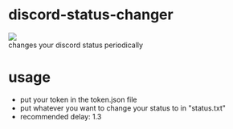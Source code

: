 # discord-status-changer
![](https://i.gyazo.com/ee0258045096bf949be117dbbdfd75be.gif) </br>
changes your discord status periodically
# usage
- put your token in the token.json file <br />
- put whatever you want to change your status to in "status.txt"
- recommended delay: 1.3 
